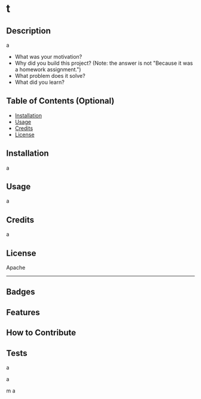 # t
  






## Description
a




- What was your motivation?
- Why did you build this project? (Note: the answer is not "Because it was a homework assignment.")
- What problem does it solve?
- What did you learn?

## Table of Contents (Optional)



- [Installation](#installation)
- [Usage](#usage)
- [Credits](#credits)
- [License](#license)

## Installation
a


## Usage
a



## Credits
a



## License
Apache


---


## Badges




## Features


## How to Contribute


## Tests

a


a



m a


